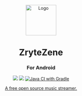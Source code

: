 <p align="center">
  <img src="https://github.com/ThatCakeID/zz-web/raw/dev/logo.png" alt="Logo" width="100"/>
</p>

<h1 align="center">ZryteZene</h1>

<h3 align="center">For Android</h3>

<p align="center">
  <img src="https://forthebadge.com/images/badges/built-by-developers.svg" /> <img src="https://forthebadge.com/images/badges/made-with-java.svg" /> 
  <a href="https://github.com/ThatCakeID/zz-android/actions/workflows/gradle.yml">
  <img alt="Java CI with Gradle" src="https://github.com/ThatCakeID/zz-android/actions/workflows/gradle.yml/badge.svg"/>
</p>

<p align="center">A free open source music streamer.</p>
